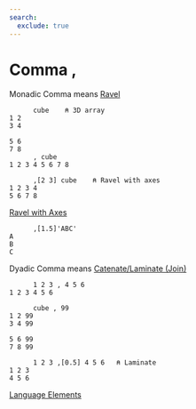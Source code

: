 ```yaml
---
search:
  exclude: true
---
```

<h1 class="heading"><span class="name">Comma</span> <span class="command">,</span></h1>

Monadic Comma means
[Ravel](../primitive-functions/ravel.md)
```apl
      cube    ⍝ 3D array
1 2
3 4
   
5 6
7 8
      , cube
1 2 3 4 5 6 7 8

      ,[2 3] cube    ⍝ Ravel with axes
1 2 3 4
5 6 7 8
```
[Ravel with Axes](../primitive-functions/ravel-with-axes.md)
```apl
      ,[1.5]'ABC'
A
B
C
```

Dyadic Comma means
[Catenate/Laminate (Join)](../primitive-functions/catenate-laminate.md)
```apl
      1 2 3 , 4 5 6
1 2 3 4 5 6

      cube , 99
1 2 99
3 4 99
      
5 6 99
7 8 99

      1 2 3 ,[0.5] 4 5 6   ⍝ Laminate
1 2 3
4 5 6 
```
[Language Elements](./language-elements.md)


